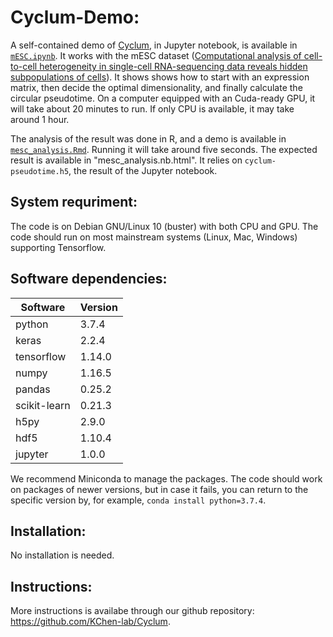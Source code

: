 # Cyclum-Demo:
A self-contained demo of [Cyclum](https://github.com/KChen-lab/Cyclum), in Jupyter notebook, is available in [`mESC.ipynb`](https://github.com/KChen-lab/Cyclum-Demo/blob/master/mESC.ipynb). It works with the mESC dataset ([Computational analysis of cell-to-cell heterogeneity in single-cell RNA-sequencing data reveals hidden subpopulations of cells](https://www.nature.com/articles/nbt.3102)). It shows shows how to start with an expression matrix, then decide the optimal dimensionality, and finally calculate the circular pseudotime. On a computer equipped with an Cuda-ready GPU, it will take about 20 minutes to run. If only CPU is available, it may take around 1 hour.

The analysis of the result was done in R, and a demo is available in [`mesc_analysis.Rmd`](https://kchen-lab.github.io/Cyclum-Demo/mesc_analysis.nb.html). Running it will take around five seconds. The expected result is available in "mesc_analysis.nb.html". It relies on `cyclum-pseudotime.h5`, the result of the Jupyter notebook.

## System requriment:
The code is on Debian GNU/Linux 10 (buster) with both CPU and GPU. The code should run on most mainstream systems (Linux, Mac, Windows) supporting Tensorflow.

## Software dependencies: 

|Software    | Version|
|------------|--------|
|python      | 3.7.4  |
|keras       | 2.2.4  |
|tensorflow  | 1.14.0 |
|numpy       | 1.16.5 |
|pandas      | 0.25.2 |
|scikit-learn| 0.21.3 |
|h5py        | 2.9.0  |
|hdf5        | 1.10.4 |
|jupyter     | 1.0.0  |

We recommend Miniconda to manage the packages. The code should work on packages of newer versions, but in case it fails, you can return to the specific version by, for example, `conda install python=3.7.4`.

## Installation: 
No installation is needed.

## Instructions:
More instructions is availabe through our github repository: https://github.com/KChen-lab/Cyclum.
